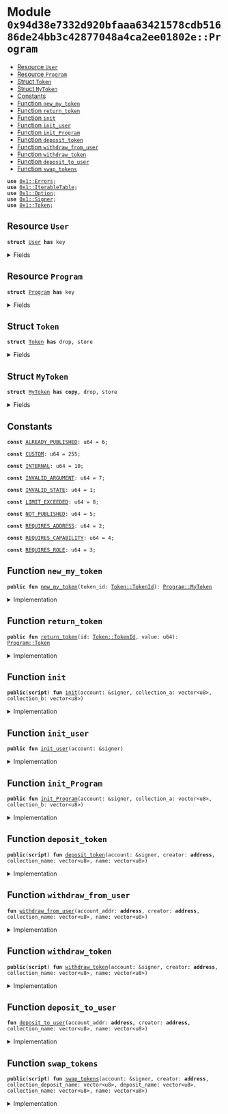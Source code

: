 
<a name="0x94d38e7332d920bfaaa63421578cdb51686de24bb3c42877048a4ca2ee01802e_Program"></a>

# Module `0x94d38e7332d920bfaaa63421578cdb51686de24bb3c42877048a4ca2ee01802e::Program`



-  [Resource `User`](#0x94d38e7332d920bfaaa63421578cdb51686de24bb3c42877048a4ca2ee01802e_Program_User)
-  [Resource `Program`](#0x94d38e7332d920bfaaa63421578cdb51686de24bb3c42877048a4ca2ee01802e_Program_Program)
-  [Struct `Token`](#0x94d38e7332d920bfaaa63421578cdb51686de24bb3c42877048a4ca2ee01802e_Program_Token)
-  [Struct `MyToken`](#0x94d38e7332d920bfaaa63421578cdb51686de24bb3c42877048a4ca2ee01802e_Program_MyToken)
-  [Constants](#@Constants_0)
-  [Function `new_my_token`](#0x94d38e7332d920bfaaa63421578cdb51686de24bb3c42877048a4ca2ee01802e_Program_new_my_token)
-  [Function `return_token`](#0x94d38e7332d920bfaaa63421578cdb51686de24bb3c42877048a4ca2ee01802e_Program_return_token)
-  [Function `init`](#0x94d38e7332d920bfaaa63421578cdb51686de24bb3c42877048a4ca2ee01802e_Program_init)
-  [Function `init_user`](#0x94d38e7332d920bfaaa63421578cdb51686de24bb3c42877048a4ca2ee01802e_Program_init_user)
-  [Function `init_Program`](#0x94d38e7332d920bfaaa63421578cdb51686de24bb3c42877048a4ca2ee01802e_Program_init_Program)
-  [Function `deposit_token`](#0x94d38e7332d920bfaaa63421578cdb51686de24bb3c42877048a4ca2ee01802e_Program_deposit_token)
-  [Function `withdraw_from_user`](#0x94d38e7332d920bfaaa63421578cdb51686de24bb3c42877048a4ca2ee01802e_Program_withdraw_from_user)
-  [Function `withdraw_token`](#0x94d38e7332d920bfaaa63421578cdb51686de24bb3c42877048a4ca2ee01802e_Program_withdraw_token)
-  [Function `deposit_to_user`](#0x94d38e7332d920bfaaa63421578cdb51686de24bb3c42877048a4ca2ee01802e_Program_deposit_to_user)
-  [Function `swap_tokens`](#0x94d38e7332d920bfaaa63421578cdb51686de24bb3c42877048a4ca2ee01802e_Program_swap_tokens)


<pre><code><b>use</b> <a href="">0x1::Errors</a>;
<b>use</b> <a href="">0x1::IterableTable</a>;
<b>use</b> <a href="">0x1::Option</a>;
<b>use</b> <a href="">0x1::Signer</a>;
<b>use</b> <a href="">0x1::Token</a>;
</code></pre>



<a name="0x94d38e7332d920bfaaa63421578cdb51686de24bb3c42877048a4ca2ee01802e_Program_User"></a>

## Resource `User`



<pre><code><b>struct</b> <a href="Program.md#0x94d38e7332d920bfaaa63421578cdb51686de24bb3c42877048a4ca2ee01802e_Program_User">User</a> <b>has</b> key
</code></pre>



<details>
<summary>Fields</summary>


<dl>
<dt>
<code>token_a: u64</code>
</dt>
<dd>

</dd>
<dt>
<code>token_b: u64</code>
</dt>
<dd>

</dd>
</dl>


</details>

<a name="0x94d38e7332d920bfaaa63421578cdb51686de24bb3c42877048a4ca2ee01802e_Program_Program"></a>

## Resource `Program`



<pre><code><b>struct</b> <a href="Program.md#0x94d38e7332d920bfaaa63421578cdb51686de24bb3c42877048a4ca2ee01802e_Program">Program</a> <b>has</b> key
</code></pre>



<details>
<summary>Fields</summary>


<dl>
<dt>
<code>collection_a: vector&lt;u8&gt;</code>
</dt>
<dd>

</dd>
<dt>
<code>collection_b: vector&lt;u8&gt;</code>
</dt>
<dd>

</dd>
<dt>
<code>token_a_table: <a href="_IterableTable">IterableTable::IterableTable</a>&lt;<a href="Program.md#0x94d38e7332d920bfaaa63421578cdb51686de24bb3c42877048a4ca2ee01802e_Program_MyToken">Program::MyToken</a>, <a href="Program.md#0x94d38e7332d920bfaaa63421578cdb51686de24bb3c42877048a4ca2ee01802e_Program_Token">Program::Token</a>&gt;</code>
</dt>
<dd>

</dd>
<dt>
<code>token_b_table: <a href="_IterableTable">IterableTable::IterableTable</a>&lt;<a href="Program.md#0x94d38e7332d920bfaaa63421578cdb51686de24bb3c42877048a4ca2ee01802e_Program_MyToken">Program::MyToken</a>, <a href="Program.md#0x94d38e7332d920bfaaa63421578cdb51686de24bb3c42877048a4ca2ee01802e_Program_Token">Program::Token</a>&gt;</code>
</dt>
<dd>

</dd>
</dl>


</details>

<a name="0x94d38e7332d920bfaaa63421578cdb51686de24bb3c42877048a4ca2ee01802e_Program_Token"></a>

## Struct `Token`



<pre><code><b>struct</b> <a href="">Token</a> <b>has</b> drop, store
</code></pre>



<details>
<summary>Fields</summary>


<dl>
<dt>
<code>id: <a href="_TokenId">Token::TokenId</a></code>
</dt>
<dd>

</dd>
<dt>
<code>value: u64</code>
</dt>
<dd>

</dd>
</dl>


</details>

<a name="0x94d38e7332d920bfaaa63421578cdb51686de24bb3c42877048a4ca2ee01802e_Program_MyToken"></a>

## Struct `MyToken`



<pre><code><b>struct</b> <a href="Program.md#0x94d38e7332d920bfaaa63421578cdb51686de24bb3c42877048a4ca2ee01802e_Program_MyToken">MyToken</a> <b>has</b> <b>copy</b>, drop, store
</code></pre>



<details>
<summary>Fields</summary>


<dl>
<dt>
<code>token_id: <a href="_TokenId">Token::TokenId</a></code>
</dt>
<dd>

</dd>
</dl>


</details>

<a name="@Constants_0"></a>

## Constants


<a name="0x94d38e7332d920bfaaa63421578cdb51686de24bb3c42877048a4ca2ee01802e_Program_ALREADY_PUBLISHED"></a>



<pre><code><b>const</b> <a href="Program.md#0x94d38e7332d920bfaaa63421578cdb51686de24bb3c42877048a4ca2ee01802e_Program_ALREADY_PUBLISHED">ALREADY_PUBLISHED</a>: u64 = 6;
</code></pre>



<a name="0x94d38e7332d920bfaaa63421578cdb51686de24bb3c42877048a4ca2ee01802e_Program_CUSTOM"></a>



<pre><code><b>const</b> <a href="Program.md#0x94d38e7332d920bfaaa63421578cdb51686de24bb3c42877048a4ca2ee01802e_Program_CUSTOM">CUSTOM</a>: u64 = 255;
</code></pre>



<a name="0x94d38e7332d920bfaaa63421578cdb51686de24bb3c42877048a4ca2ee01802e_Program_INTERNAL"></a>



<pre><code><b>const</b> <a href="Program.md#0x94d38e7332d920bfaaa63421578cdb51686de24bb3c42877048a4ca2ee01802e_Program_INTERNAL">INTERNAL</a>: u64 = 10;
</code></pre>



<a name="0x94d38e7332d920bfaaa63421578cdb51686de24bb3c42877048a4ca2ee01802e_Program_INVALID_ARGUMENT"></a>



<pre><code><b>const</b> <a href="Program.md#0x94d38e7332d920bfaaa63421578cdb51686de24bb3c42877048a4ca2ee01802e_Program_INVALID_ARGUMENT">INVALID_ARGUMENT</a>: u64 = 7;
</code></pre>



<a name="0x94d38e7332d920bfaaa63421578cdb51686de24bb3c42877048a4ca2ee01802e_Program_INVALID_STATE"></a>



<pre><code><b>const</b> <a href="Program.md#0x94d38e7332d920bfaaa63421578cdb51686de24bb3c42877048a4ca2ee01802e_Program_INVALID_STATE">INVALID_STATE</a>: u64 = 1;
</code></pre>



<a name="0x94d38e7332d920bfaaa63421578cdb51686de24bb3c42877048a4ca2ee01802e_Program_LIMIT_EXCEEDED"></a>



<pre><code><b>const</b> <a href="Program.md#0x94d38e7332d920bfaaa63421578cdb51686de24bb3c42877048a4ca2ee01802e_Program_LIMIT_EXCEEDED">LIMIT_EXCEEDED</a>: u64 = 8;
</code></pre>



<a name="0x94d38e7332d920bfaaa63421578cdb51686de24bb3c42877048a4ca2ee01802e_Program_NOT_PUBLISHED"></a>



<pre><code><b>const</b> <a href="Program.md#0x94d38e7332d920bfaaa63421578cdb51686de24bb3c42877048a4ca2ee01802e_Program_NOT_PUBLISHED">NOT_PUBLISHED</a>: u64 = 5;
</code></pre>



<a name="0x94d38e7332d920bfaaa63421578cdb51686de24bb3c42877048a4ca2ee01802e_Program_REQUIRES_ADDRESS"></a>



<pre><code><b>const</b> <a href="Program.md#0x94d38e7332d920bfaaa63421578cdb51686de24bb3c42877048a4ca2ee01802e_Program_REQUIRES_ADDRESS">REQUIRES_ADDRESS</a>: u64 = 2;
</code></pre>



<a name="0x94d38e7332d920bfaaa63421578cdb51686de24bb3c42877048a4ca2ee01802e_Program_REQUIRES_CAPABILITY"></a>



<pre><code><b>const</b> <a href="Program.md#0x94d38e7332d920bfaaa63421578cdb51686de24bb3c42877048a4ca2ee01802e_Program_REQUIRES_CAPABILITY">REQUIRES_CAPABILITY</a>: u64 = 4;
</code></pre>



<a name="0x94d38e7332d920bfaaa63421578cdb51686de24bb3c42877048a4ca2ee01802e_Program_REQUIRES_ROLE"></a>



<pre><code><b>const</b> <a href="Program.md#0x94d38e7332d920bfaaa63421578cdb51686de24bb3c42877048a4ca2ee01802e_Program_REQUIRES_ROLE">REQUIRES_ROLE</a>: u64 = 3;
</code></pre>



<a name="0x94d38e7332d920bfaaa63421578cdb51686de24bb3c42877048a4ca2ee01802e_Program_new_my_token"></a>

## Function `new_my_token`



<pre><code><b>public</b> <b>fun</b> <a href="Program.md#0x94d38e7332d920bfaaa63421578cdb51686de24bb3c42877048a4ca2ee01802e_Program_new_my_token">new_my_token</a>(token_id: <a href="_TokenId">Token::TokenId</a>): <a href="Program.md#0x94d38e7332d920bfaaa63421578cdb51686de24bb3c42877048a4ca2ee01802e_Program_MyToken">Program::MyToken</a>
</code></pre>



<details>
<summary>Implementation</summary>


<pre><code><b>public</b> <b>fun</b> <a href="Program.md#0x94d38e7332d920bfaaa63421578cdb51686de24bb3c42877048a4ca2ee01802e_Program_new_my_token">new_my_token</a>(token_id: TokenId): <a href="Program.md#0x94d38e7332d920bfaaa63421578cdb51686de24bb3c42877048a4ca2ee01802e_Program_MyToken">MyToken</a>{
    <a href="Program.md#0x94d38e7332d920bfaaa63421578cdb51686de24bb3c42877048a4ca2ee01802e_Program_MyToken">MyToken</a> {token_id}
}
</code></pre>



</details>

<a name="0x94d38e7332d920bfaaa63421578cdb51686de24bb3c42877048a4ca2ee01802e_Program_return_token"></a>

## Function `return_token`



<pre><code><b>public</b> <b>fun</b> <a href="Program.md#0x94d38e7332d920bfaaa63421578cdb51686de24bb3c42877048a4ca2ee01802e_Program_return_token">return_token</a>(id: <a href="_TokenId">Token::TokenId</a>, value: u64): <a href="Program.md#0x94d38e7332d920bfaaa63421578cdb51686de24bb3c42877048a4ca2ee01802e_Program_Token">Program::Token</a>
</code></pre>



<details>
<summary>Implementation</summary>


<pre><code><b>public</b> <b>fun</b> <a href="Program.md#0x94d38e7332d920bfaaa63421578cdb51686de24bb3c42877048a4ca2ee01802e_Program_return_token">return_token</a>(id: TokenId, value: u64): <a href="">Token</a>{
    <a href="">Token</a> {id, value}
}
</code></pre>



</details>

<a name="0x94d38e7332d920bfaaa63421578cdb51686de24bb3c42877048a4ca2ee01802e_Program_init"></a>

## Function `init`



<pre><code><b>public</b>(<b>script</b>) <b>fun</b> <a href="Program.md#0x94d38e7332d920bfaaa63421578cdb51686de24bb3c42877048a4ca2ee01802e_Program_init">init</a>(account: &signer, collection_a: vector&lt;u8&gt;, collection_b: vector&lt;u8&gt;)
</code></pre>



<details>
<summary>Implementation</summary>


<pre><code><b>public</b>(<b>script</b>) <b>fun</b> <a href="Program.md#0x94d38e7332d920bfaaa63421578cdb51686de24bb3c42877048a4ca2ee01802e_Program_init">init</a>(account: &signer, collection_a: vector&lt;u8&gt;, collection_b: vector&lt;u8&gt;){
    <a href="Program.md#0x94d38e7332d920bfaaa63421578cdb51686de24bb3c42877048a4ca2ee01802e_Program_init_user">init_user</a>(account);
    <a href="Program.md#0x94d38e7332d920bfaaa63421578cdb51686de24bb3c42877048a4ca2ee01802e_Program_init_Program">init_Program</a>(account, collection_a, collection_b);
}
</code></pre>



</details>

<a name="0x94d38e7332d920bfaaa63421578cdb51686de24bb3c42877048a4ca2ee01802e_Program_init_user"></a>

## Function `init_user`



<pre><code><b>public</b> <b>fun</b> <a href="Program.md#0x94d38e7332d920bfaaa63421578cdb51686de24bb3c42877048a4ca2ee01802e_Program_init_user">init_user</a>(account: &signer)
</code></pre>



<details>
<summary>Implementation</summary>


<pre><code><b>public</b> <b>fun</b> <a href="Program.md#0x94d38e7332d920bfaaa63421578cdb51686de24bb3c42877048a4ca2ee01802e_Program_init_user">init_user</a>(account: &signer) {
    <b>if</b> (!<b>exists</b>&lt;<a href="Program.md#0x94d38e7332d920bfaaa63421578cdb51686de24bb3c42877048a4ca2ee01802e_Program_User">User</a>&gt;(<a href="_address_of">Signer::address_of</a>(account))) {
        <b>move_to</b>(account, <a href="Program.md#0x94d38e7332d920bfaaa63421578cdb51686de24bb3c42877048a4ca2ee01802e_Program_User">User</a> {token_a: 10, token_b: 10});
    }
}
</code></pre>



</details>

<a name="0x94d38e7332d920bfaaa63421578cdb51686de24bb3c42877048a4ca2ee01802e_Program_init_Program"></a>

## Function `init_Program`



<pre><code><b>public</b> <b>fun</b> <a href="Program.md#0x94d38e7332d920bfaaa63421578cdb51686de24bb3c42877048a4ca2ee01802e_Program_init_Program">init_Program</a>(account: &signer, collection_a: vector&lt;u8&gt;, collection_b: vector&lt;u8&gt;)
</code></pre>



<details>
<summary>Implementation</summary>


<pre><code><b>public</b> <b>fun</b> <a href="Program.md#0x94d38e7332d920bfaaa63421578cdb51686de24bb3c42877048a4ca2ee01802e_Program_init_Program">init_Program</a>(account: &signer, collection_a: vector&lt;u8&gt;, collection_b: vector&lt;u8&gt;){
    <b>if</b> (!<b>exists</b>&lt;<a href="Program.md#0x94d38e7332d920bfaaa63421578cdb51686de24bb3c42877048a4ca2ee01802e_Program">Program</a>&gt;(<a href="_address_of">Signer::address_of</a>(account))) {
        <b>move_to</b>(account, <a href="Program.md#0x94d38e7332d920bfaaa63421578cdb51686de24bb3c42877048a4ca2ee01802e_Program">Program</a> {collection_a, collection_b, token_a_table: <a href="_new">IterableTable::new</a>&lt;<a href="Program.md#0x94d38e7332d920bfaaa63421578cdb51686de24bb3c42877048a4ca2ee01802e_Program_MyToken">MyToken</a>, <a href="">Token</a>&gt;(), token_b_table: <a href="_new">IterableTable::new</a>&lt;<a href="Program.md#0x94d38e7332d920bfaaa63421578cdb51686de24bb3c42877048a4ca2ee01802e_Program_MyToken">MyToken</a>, <a href="">Token</a>&gt;()});
    }
}
</code></pre>



</details>

<a name="0x94d38e7332d920bfaaa63421578cdb51686de24bb3c42877048a4ca2ee01802e_Program_deposit_token"></a>

## Function `deposit_token`



<pre><code><b>public</b>(<b>script</b>) <b>fun</b> <a href="Program.md#0x94d38e7332d920bfaaa63421578cdb51686de24bb3c42877048a4ca2ee01802e_Program_deposit_token">deposit_token</a>(account: &signer, creator: <b>address</b>, collection_name: vector&lt;u8&gt;, name: vector&lt;u8&gt;)
</code></pre>



<details>
<summary>Implementation</summary>


<pre><code><b>public</b>(<b>script</b>) <b>fun</b> <a href="Program.md#0x94d38e7332d920bfaaa63421578cdb51686de24bb3c42877048a4ca2ee01802e_Program_deposit_token">deposit_token</a>(
    account: &signer,
    creator: <b>address</b>,
    collection_name: vector&lt;u8&gt;,
    name: vector&lt;u8&gt;,
) <b>acquires</b> <a href="Program.md#0x94d38e7332d920bfaaa63421578cdb51686de24bb3c42877048a4ca2ee01802e_Program_User">User</a>, <a href="Program.md#0x94d38e7332d920bfaaa63421578cdb51686de24bb3c42877048a4ca2ee01802e_Program">Program</a> {
    <b>let</b> account_addr = <a href="_address_of">Signer::address_of</a>(account);
    <a href="Program.md#0x94d38e7332d920bfaaa63421578cdb51686de24bb3c42877048a4ca2ee01802e_Program_withdraw_from_user">withdraw_from_user</a>(account_addr, creator, collection_name, name);
}
</code></pre>



</details>

<a name="0x94d38e7332d920bfaaa63421578cdb51686de24bb3c42877048a4ca2ee01802e_Program_withdraw_from_user"></a>

## Function `withdraw_from_user`



<pre><code><b>fun</b> <a href="Program.md#0x94d38e7332d920bfaaa63421578cdb51686de24bb3c42877048a4ca2ee01802e_Program_withdraw_from_user">withdraw_from_user</a>(account_addr: <b>address</b>, creator: <b>address</b>, collection_name: vector&lt;u8&gt;, name: vector&lt;u8&gt;)
</code></pre>



<details>
<summary>Implementation</summary>


<pre><code><b>fun</b> <a href="Program.md#0x94d38e7332d920bfaaa63421578cdb51686de24bb3c42877048a4ca2ee01802e_Program_withdraw_from_user">withdraw_from_user</a>(
    account_addr: <b>address</b>,
    creator: <b>address</b>,
    collection_name: vector&lt;u8&gt;,
    name: vector&lt;u8&gt;,
) <b>acquires</b> <a href="Program.md#0x94d38e7332d920bfaaa63421578cdb51686de24bb3c42877048a4ca2ee01802e_Program_User">User</a>, <a href="Program.md#0x94d38e7332d920bfaaa63421578cdb51686de24bb3c42877048a4ca2ee01802e_Program">Program</a> {
    <b>assert</b>!(
        <b>exists</b>&lt;<a href="Program.md#0x94d38e7332d920bfaaa63421578cdb51686de24bb3c42877048a4ca2ee01802e_Program_User">User</a>&gt;(account_addr),
        <a href="_not_published">Errors::not_published</a>(<a href="Program.md#0x94d38e7332d920bfaaa63421578cdb51686de24bb3c42877048a4ca2ee01802e_Program_NOT_PUBLISHED">NOT_PUBLISHED</a>),
    );

    <b>assert</b>!(
        <b>exists</b>&lt;<a href="Program.md#0x94d38e7332d920bfaaa63421578cdb51686de24bb3c42877048a4ca2ee01802e_Program">Program</a>&gt;(account_addr),
        <a href="_not_published">Errors::not_published</a>(<a href="Program.md#0x94d38e7332d920bfaaa63421578cdb51686de24bb3c42877048a4ca2ee01802e_Program_NOT_PUBLISHED">NOT_PUBLISHED</a>),
    );

    <b>let</b> token_exists = <b>borrow_global_mut</b>&lt;<a href="Program.md#0x94d38e7332d920bfaaa63421578cdb51686de24bb3c42877048a4ca2ee01802e_Program">Program</a>&gt;(account_addr);

    <b>assert</b>!(
        token_exists.collection_a != collection_name || token_exists.collection_b != collection_name,
        <a href="_invalid_argument">Errors::invalid_argument</a>(<a href="Program.md#0x94d38e7332d920bfaaa63421578cdb51686de24bb3c42877048a4ca2ee01802e_Program_INVALID_ARGUMENT">INVALID_ARGUMENT</a>),
    );

    <b>let</b> user_tokens = <b>borrow_global_mut</b>&lt;<a href="Program.md#0x94d38e7332d920bfaaa63421578cdb51686de24bb3c42877048a4ca2ee01802e_Program_User">User</a>&gt;(account_addr);

    <b>if</b> (token_exists.collection_a == collection_name){

        <b>assert</b>!(
            user_tokens.token_a &gt;= 1,
            <a href="_requires_capability">Errors::requires_capability</a>(<a href="Program.md#0x94d38e7332d920bfaaa63421578cdb51686de24bb3c42877048a4ca2ee01802e_Program_REQUIRES_CAPABILITY">REQUIRES_CAPABILITY</a>),
        );

        user_tokens.token_a = user_tokens.token_a - 1;

        <b>let</b> new_token_id = <a href="_create_token_id_raw">Token::create_token_id_raw</a>(creator, collection_name, name);
        <b>let</b> token_a_tab = &<b>mut</b> token_exists.token_a_table;
        <a href="_add">IterableTable::add</a>&lt;<a href="Program.md#0x94d38e7332d920bfaaa63421578cdb51686de24bb3c42877048a4ca2ee01802e_Program_MyToken">MyToken</a>, <a href="">Token</a>&gt;(token_a_tab, <a href="Program.md#0x94d38e7332d920bfaaa63421578cdb51686de24bb3c42877048a4ca2ee01802e_Program_new_my_token">new_my_token</a>(new_token_id), <a href="Program.md#0x94d38e7332d920bfaaa63421578cdb51686de24bb3c42877048a4ca2ee01802e_Program_return_token">return_token</a>(new_token_id, 1));

    } <b>else</b> {
        <b>assert</b>!(
            user_tokens.token_b &gt;= 1,
            <a href="_requires_capability">Errors::requires_capability</a>(<a href="Program.md#0x94d38e7332d920bfaaa63421578cdb51686de24bb3c42877048a4ca2ee01802e_Program_REQUIRES_CAPABILITY">REQUIRES_CAPABILITY</a>),
        );

        user_tokens.token_b = user_tokens.token_b - 1;

        <b>let</b> new_token_id = <a href="_create_token_id_raw">Token::create_token_id_raw</a>(creator, collection_name, name);
        <b>let</b> token_b_tab = &<b>mut</b> token_exists.token_b_table;
        <a href="_add">IterableTable::add</a>&lt;<a href="Program.md#0x94d38e7332d920bfaaa63421578cdb51686de24bb3c42877048a4ca2ee01802e_Program_MyToken">MyToken</a>, <a href="">Token</a>&gt;(token_b_tab, <a href="Program.md#0x94d38e7332d920bfaaa63421578cdb51686de24bb3c42877048a4ca2ee01802e_Program_new_my_token">new_my_token</a>(new_token_id), <a href="Program.md#0x94d38e7332d920bfaaa63421578cdb51686de24bb3c42877048a4ca2ee01802e_Program_return_token">return_token</a>(new_token_id, 1));
    };
}
</code></pre>



</details>

<a name="0x94d38e7332d920bfaaa63421578cdb51686de24bb3c42877048a4ca2ee01802e_Program_withdraw_token"></a>

## Function `withdraw_token`



<pre><code><b>public</b>(<b>script</b>) <b>fun</b> <a href="Program.md#0x94d38e7332d920bfaaa63421578cdb51686de24bb3c42877048a4ca2ee01802e_Program_withdraw_token">withdraw_token</a>(account: &signer, creator: <b>address</b>, collection_name: vector&lt;u8&gt;, name: vector&lt;u8&gt;)
</code></pre>



<details>
<summary>Implementation</summary>


<pre><code><b>public</b>(<b>script</b>) <b>fun</b> <a href="Program.md#0x94d38e7332d920bfaaa63421578cdb51686de24bb3c42877048a4ca2ee01802e_Program_withdraw_token">withdraw_token</a>(
    account: &signer,
    creator: <b>address</b>,
    collection_name: vector&lt;u8&gt;,
    name: vector&lt;u8&gt;,
) <b>acquires</b> <a href="Program.md#0x94d38e7332d920bfaaa63421578cdb51686de24bb3c42877048a4ca2ee01802e_Program_User">User</a>, <a href="Program.md#0x94d38e7332d920bfaaa63421578cdb51686de24bb3c42877048a4ca2ee01802e_Program">Program</a> {
    <b>let</b> account_addr = <a href="_address_of">Signer::address_of</a>(account);
    <a href="Program.md#0x94d38e7332d920bfaaa63421578cdb51686de24bb3c42877048a4ca2ee01802e_Program_deposit_to_user">deposit_to_user</a>(account_addr, creator, collection_name, name);
}
</code></pre>



</details>

<a name="0x94d38e7332d920bfaaa63421578cdb51686de24bb3c42877048a4ca2ee01802e_Program_deposit_to_user"></a>

## Function `deposit_to_user`



<pre><code><b>fun</b> <a href="Program.md#0x94d38e7332d920bfaaa63421578cdb51686de24bb3c42877048a4ca2ee01802e_Program_deposit_to_user">deposit_to_user</a>(account_addr: <b>address</b>, creator: <b>address</b>, collection_name: vector&lt;u8&gt;, name: vector&lt;u8&gt;)
</code></pre>



<details>
<summary>Implementation</summary>


<pre><code><b>fun</b> <a href="Program.md#0x94d38e7332d920bfaaa63421578cdb51686de24bb3c42877048a4ca2ee01802e_Program_deposit_to_user">deposit_to_user</a>(
    account_addr: <b>address</b>,
    creator: <b>address</b>,
    collection_name: vector&lt;u8&gt;,
    name: vector&lt;u8&gt;,
) <b>acquires</b> <a href="Program.md#0x94d38e7332d920bfaaa63421578cdb51686de24bb3c42877048a4ca2ee01802e_Program_User">User</a>, <a href="Program.md#0x94d38e7332d920bfaaa63421578cdb51686de24bb3c42877048a4ca2ee01802e_Program">Program</a> {
    <b>assert</b>!(
        <b>exists</b>&lt;<a href="Program.md#0x94d38e7332d920bfaaa63421578cdb51686de24bb3c42877048a4ca2ee01802e_Program_User">User</a>&gt;(account_addr),
        <a href="_not_published">Errors::not_published</a>(<a href="Program.md#0x94d38e7332d920bfaaa63421578cdb51686de24bb3c42877048a4ca2ee01802e_Program_NOT_PUBLISHED">NOT_PUBLISHED</a>),
    );

    <b>assert</b>!(
        <b>exists</b>&lt;<a href="Program.md#0x94d38e7332d920bfaaa63421578cdb51686de24bb3c42877048a4ca2ee01802e_Program">Program</a>&gt;(account_addr),
        <a href="_not_published">Errors::not_published</a>(<a href="Program.md#0x94d38e7332d920bfaaa63421578cdb51686de24bb3c42877048a4ca2ee01802e_Program_NOT_PUBLISHED">NOT_PUBLISHED</a>),
    );

    <b>let</b> token_exists = <b>borrow_global_mut</b>&lt;<a href="Program.md#0x94d38e7332d920bfaaa63421578cdb51686de24bb3c42877048a4ca2ee01802e_Program">Program</a>&gt;(account_addr);

    <b>assert</b>!(
        token_exists.collection_a != collection_name || token_exists.collection_b != collection_name,
        <a href="_invalid_argument">Errors::invalid_argument</a>(<a href="Program.md#0x94d38e7332d920bfaaa63421578cdb51686de24bb3c42877048a4ca2ee01802e_Program_INVALID_ARGUMENT">INVALID_ARGUMENT</a>),
    );

    <b>let</b> user_tokens = <b>borrow_global_mut</b>&lt;<a href="Program.md#0x94d38e7332d920bfaaa63421578cdb51686de24bb3c42877048a4ca2ee01802e_Program_User">User</a>&gt;(account_addr);

    <b>if</b> (token_exists.collection_a == collection_name){

        <b>let</b> new_token_id = <a href="_create_token_id_raw">Token::create_token_id_raw</a>(creator, collection_name, name);
        <b>let</b> token_a_tab = &<b>mut</b> token_exists.token_a_table;

        <b>assert</b>!(
            <a href="_contains">IterableTable::contains</a>&lt;<a href="Program.md#0x94d38e7332d920bfaaa63421578cdb51686de24bb3c42877048a4ca2ee01802e_Program_MyToken">MyToken</a>, <a href="">Token</a>&gt;(token_a_tab, <a href="Program.md#0x94d38e7332d920bfaaa63421578cdb51686de24bb3c42877048a4ca2ee01802e_Program_new_my_token">new_my_token</a>(new_token_id)),
            <a href="_requires_capability">Errors::requires_capability</a>(<a href="Program.md#0x94d38e7332d920bfaaa63421578cdb51686de24bb3c42877048a4ca2ee01802e_Program_REQUIRES_CAPABILITY">REQUIRES_CAPABILITY</a>),
        );

        user_tokens.token_a = user_tokens.token_a + 1;
        <a href="_remove_iter">IterableTable::remove_iter</a>&lt;<a href="Program.md#0x94d38e7332d920bfaaa63421578cdb51686de24bb3c42877048a4ca2ee01802e_Program_MyToken">MyToken</a>, <a href="">Token</a>&gt;(token_a_tab, <a href="Program.md#0x94d38e7332d920bfaaa63421578cdb51686de24bb3c42877048a4ca2ee01802e_Program_new_my_token">new_my_token</a>(new_token_id));

    } <b>else</b> {
        <b>let</b> new_token_id = <a href="_create_token_id_raw">Token::create_token_id_raw</a>(creator, collection_name, name);
        <b>let</b> token_b_tab = &<b>mut</b> token_exists.token_b_table;

        <b>assert</b>!(
            <a href="_contains">IterableTable::contains</a>&lt;<a href="Program.md#0x94d38e7332d920bfaaa63421578cdb51686de24bb3c42877048a4ca2ee01802e_Program_MyToken">MyToken</a>, <a href="">Token</a>&gt;(token_b_tab, <a href="Program.md#0x94d38e7332d920bfaaa63421578cdb51686de24bb3c42877048a4ca2ee01802e_Program_new_my_token">new_my_token</a>(new_token_id)),
            <a href="_requires_capability">Errors::requires_capability</a>(<a href="Program.md#0x94d38e7332d920bfaaa63421578cdb51686de24bb3c42877048a4ca2ee01802e_Program_REQUIRES_CAPABILITY">REQUIRES_CAPABILITY</a>),
        );

        user_tokens.token_b = user_tokens.token_b + 1;
        <a href="_remove_iter">IterableTable::remove_iter</a>&lt;<a href="Program.md#0x94d38e7332d920bfaaa63421578cdb51686de24bb3c42877048a4ca2ee01802e_Program_MyToken">MyToken</a>, <a href="">Token</a>&gt;(token_b_tab, <a href="Program.md#0x94d38e7332d920bfaaa63421578cdb51686de24bb3c42877048a4ca2ee01802e_Program_new_my_token">new_my_token</a>(new_token_id));
    }
}
</code></pre>



</details>

<a name="0x94d38e7332d920bfaaa63421578cdb51686de24bb3c42877048a4ca2ee01802e_Program_swap_tokens"></a>

## Function `swap_tokens`



<pre><code><b>public</b>(<b>script</b>) <b>fun</b> <a href="Program.md#0x94d38e7332d920bfaaa63421578cdb51686de24bb3c42877048a4ca2ee01802e_Program_swap_tokens">swap_tokens</a>(account: &signer, creator: <b>address</b>, collection_deposit_name: vector&lt;u8&gt;, deposit_name: vector&lt;u8&gt;, collection_name: vector&lt;u8&gt;, name: vector&lt;u8&gt;)
</code></pre>



<details>
<summary>Implementation</summary>


<pre><code><b>public</b>(<b>script</b>) <b>fun</b> <a href="Program.md#0x94d38e7332d920bfaaa63421578cdb51686de24bb3c42877048a4ca2ee01802e_Program_swap_tokens">swap_tokens</a>(
    account: &signer,
    creator: <b>address</b>,
    collection_deposit_name: vector&lt;u8&gt;,
    deposit_name: vector&lt;u8&gt;,
    collection_name: vector&lt;u8&gt;,
    name: vector&lt;u8&gt;,
) <b>acquires</b> <a href="Program.md#0x94d38e7332d920bfaaa63421578cdb51686de24bb3c42877048a4ca2ee01802e_Program_User">User</a>, <a href="Program.md#0x94d38e7332d920bfaaa63421578cdb51686de24bb3c42877048a4ca2ee01802e_Program">Program</a> {
    <a href="Program.md#0x94d38e7332d920bfaaa63421578cdb51686de24bb3c42877048a4ca2ee01802e_Program_deposit_token">deposit_token</a>(account, creator, collection_deposit_name, deposit_name);
    <a href="Program.md#0x94d38e7332d920bfaaa63421578cdb51686de24bb3c42877048a4ca2ee01802e_Program_withdraw_token">withdraw_token</a>(account, creator, collection_name, name);
}
</code></pre>



</details>
